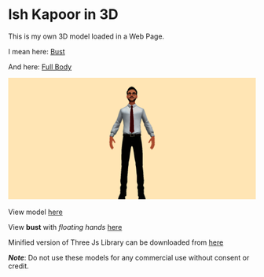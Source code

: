 # Ish Kapoor in 3D
This is my own 3D model loaded in a Web Page.

I mean here: [Bust](https://3d-model-in-web.ishkapoor.repl.co/)

And here: [Full Body](https://full-body-3d.ishkapoor.repl.co/)

![Ish Kapoor](download.png)

View model [here](./Ish-Kapoor-3D-Model/scene.gltf)

View **bust** with _floating hands_ [here](./Ish-Kapoor-3D-Model/models/ish.glb)

Minified version of Three Js Library can be downloaded from [here](./Ish-Kapoor-3D-Model/resources/three.min.js)

**_Note_**: Do not use these models for any commercial use without consent or credit.
